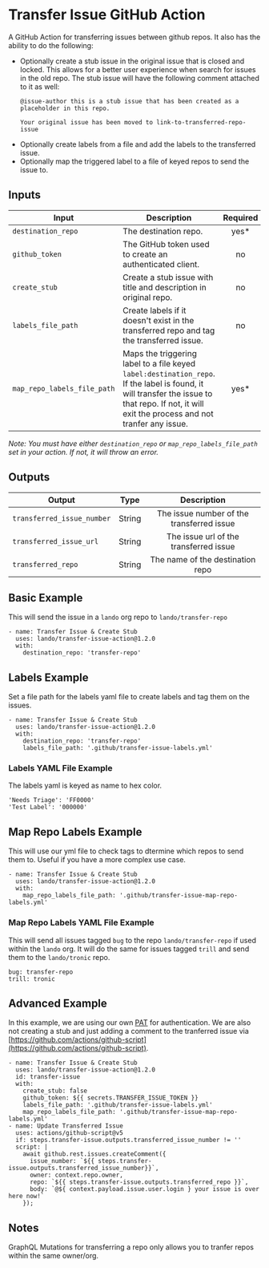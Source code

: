 # Transfer Issue GitHub Action

A GitHub Action for transferring issues between github repos.  It also has the ability to do the following:

* Optionally create a stub issue in the original issue that is closed and locked.  This allows for a better user experience when search for issues in the old repo.  The stub issue will have the following comment attached to it as well:
  ```
  @issue-author this is a stub issue that has been created as a placeholder in this repo.

  Your original issue has been moved to link-to-transferred-repo-issue
  ```
* Optionally create labels from a file and add the labels to the transferred issue.
* Optionally map the triggered label to a file of keyed repos to send the issue to.

## Inputs

Input | Description | Required | Default |
----------|-------------|:----------:|:-------:|
| `destination_repo` | The destination repo. | yes* |-|
| `github_token` | The GitHub token used to create an authenticated client. | no | `${{github.token}}` |
| `create_stub` | Create a stub issue with title and description in original repo. | no | `true` |
| `labels_file_path` | Create labels if it doesn't exist in the transferred repo and tag the transferred issue. | no |-|
| `map_repo_labels_file_path` | Maps the triggering label to a file keyed `label:destination_repo`. If the label is found, it will transfer the issue to that repo. If not, it will exit the process and not tranfer any issue. | yes* |-|

_Note: You must have either `destination_repo` or `map_repo_labels_file_path` set in your action.  If not, it will throw an error._

## Outputs

Output | Type | Description |
----------|-------------|:----------:|
| `transferred_issue_number` | String | The issue number of the transferred issue |
| `transferred_issue_url` | String | The issue url of the transferred issue |
| `transferred_repo` | String | The name of the destination repo |

## Basic Example

This will send the issue in a `lando` org repo to `lando/transfer-repo` 

```
- name: Transfer Issue & Create Stub
  uses: lando/transfer-issue-action@1.2.0
  with:
    destination_repo: 'transfer-repo'
```

## Labels Example

Set a file path for the labels yaml file to create labels and tag them on the issues.

```
- name: Transfer Issue & Create Stub
  uses: lando/transfer-issue-action@1.2.0
  with:
    destination_repo: 'transfer-repo'
    labels_file_path: '.github/transfer-issue-labels.yml'
```

### Labels YAML File Example

The labels yaml is keyed as name to hex color.  

```
'Needs Triage': 'FF0000'
'Test Label': '000000'
```

## Map Repo Labels Example

This will use our yml file to check tags to dtermine which repos to send them to.  Useful if you have a more complex use case.

```
- name: Transfer Issue & Create Stub
  uses: lando/transfer-issue-action@1.2.0
  with:
    map_repo_labels_file_path: '.github/transfer-issue-map-repo-labels.yml'
```

### Map Repo Labels YAML File Example

This will send all issues tagged `bug` to the repo `lando/transfer-repo` if used within the `lando` org.  It will do the same for issues tagged `trill` and send them to the `lando/tronic` repo. 

```
bug: transfer-repo
trill: tronic
```

## Advanced Example

In this example, we are using our own [PAT](https://docs.github.com/en/authentication/keeping-your-account-and-data-secure/creating-a-personal-access-token) for authentication.  We are also not creating a stub and just adding a comment to the tranferred issue via [https://github.com/actions/github-script](https://github.com/actions/github-script).

```
- name: Transfer Issue & Create Stub
  uses: lando/transfer-issue-action@1.2.0
  id: transfer-issue
  with:
    create_stub: false
    github_token: ${{ secrets.TRANSFER_ISSUE_TOKEN }}
    labels_file_path: '.github/transfer-issue-labels.yml'
    map_repo_labels_file_path: '.github/transfer-issue-map-repo-labels.yml'
- name: Update Transferred Issue
  uses: actions/github-script@v5
  if: steps.transfer-issue.outputs.transferred_issue_number != ''
  script: |
    await github.rest.issues.createComment({
      issue_number: `${{ steps.transfer-issue.outputs.transferred_issue_number}}`,
      owner: context.repo.owner,
      repo: `${{ steps.transfer-issue.outputs.transferred_repo }}`,
      body: `@${ context.payload.issue.user.login } your issue is over here now!`
    });
```

## Notes

GraphQL Mutations for transferring a repo only allows you to tranfer repos within the same owner/org.  